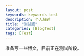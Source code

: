 ```yaml
---
layout: post
keywords: keywords test
description: 个人描述
title: "测试版"
categories: [BlogTest]
tags: [Test]
---
```




准备写一些博文，目前正在测试阶段。
